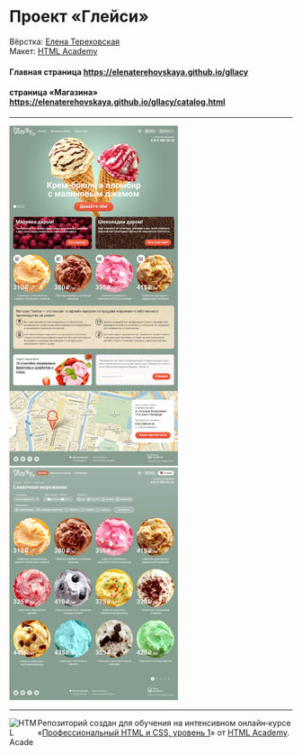 # Проект «Глейси»

Вёрстка: [Елена Тереховская](https://github.com/elenaterehovskaya)  
Макет: [HTML Academy](https://htmlacademy.ru)

#### Главная страница <a href="https://elenaterehovskaya.github.io/gllacy" target="_blank">https://elenaterehovskaya.github.io/gllacy</a>

#### страница «Магазина» <a href="https://elenaterehovskaya.github.io/gllacy/catalog.html" target="_blank">https://elenaterehovskaya.github.io/gllacy/catalog.html</a>

---

<p align="top">
  <img src="https://github.com/elenaterehovskaya/elenaterehovskaya.github.io/blob/master/img/gllacy-index-1200.jpg" width="300" alt="Главная страница">
  <img src="https://github.com/elenaterehovskaya/elenaterehovskaya.github.io/blob/master/img/gllacy-catalog-1200.jpg" width="300" alt="Страница «Магазина»">
</p>

---

<a href="https://htmlacademy.ru/intensive/htmlcss"><img align="left" width="50" height="50" alt="HTML Academy" src="https://up.htmlacademy.ru/static/img/intensive/htmlcss/logo-for-github-2.png"></a>

Репозиторий создан для обучения на интенсивном онлайн‑курсе «[Профессиональный HTML и CSS, уровень 1](https://htmlacademy.ru/intensive/htmlcss)» от [HTML Academy](https://htmlacademy.ru).
